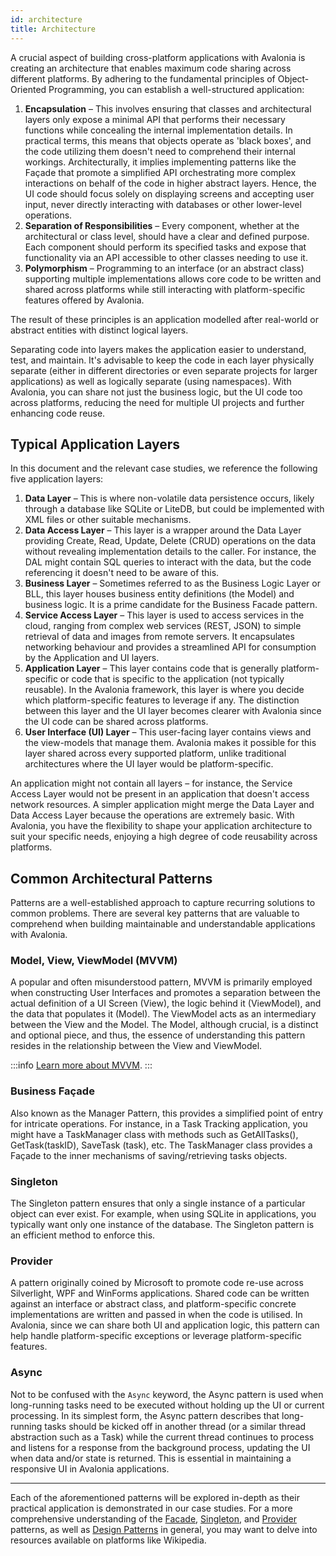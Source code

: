 ```yaml
---
id: architecture
title: Architecture
---
```


A crucial aspect of building cross-platform applications with Avalonia is creating an architecture that enables maximum code sharing across different platforms. By adhering to the fundamental principles of Object-Oriented Programming, you can establish a well-structured application:

1. **Encapsulation** – This involves ensuring that classes and architectural layers only expose a minimal API that performs their necessary functions while concealing the internal implementation details. In practical terms, this means that objects operate as 'black boxes', and the code utilizing them doesn't need to comprehend their internal workings. Architecturally, it implies implementing patterns like the Façade that promote a simplified API orchestrating more complex interactions on behalf of the code in higher abstract layers. Hence, the UI code should focus solely on displaying screens and accepting user input, never directly interacting with databases or other lower-level operations.
2. **Separation of Responsibilities** – Every component, whether at the architectural or class level, should have a clear and defined purpose. Each component should perform its specified tasks and expose that functionality via an API accessible to other classes needing to use it.
3. **Polymorphism** – Programming to an interface (or an abstract class) supporting multiple implementations allows core code to be written and shared across platforms while still interacting with platform-specific features offered by Avalonia.

The result of these principles is an application modelled after real-world or abstract entities with distinct logical layers. 

Separating code into layers makes the application easier to understand, test, and maintain. It's advisable to keep the code in each layer physically separate (either in different directories or even separate projects for larger applications) as well as logically separate (using namespaces). With Avalonia, you can share not just the business logic, but the UI code too across platforms, reducing the need for multiple UI projects and further enhancing code reuse.

## Typical Application Layers

In this document and the relevant case studies, we reference the following five application layers:

1. **Data Layer** – This is where non-volatile data persistence occurs, likely through a database like SQLite or LiteDB, but could be implemented with XML files or other suitable mechanisms.
2. **Data Access Layer** – This layer is a wrapper around the Data Layer providing Create, Read, Update, Delete (CRUD) operations on the data without revealing implementation details to the caller. For instance, the DAL might contain SQL queries to interact with the data, but the code referencing it doesn't need to be aware of this.
3. **Business Layer** – Sometimes referred to as the Business Logic Layer or BLL, this layer houses business entity definitions (the Model) and business logic. It is a prime candidate for the Business Facade pattern.
4. **Service Access Layer** – This layer is used to access services in the cloud, ranging from complex web services (REST, JSON) to simple retrieval of data and images from remote servers. It encapsulates networking behaviour and provides a streamlined API for consumption by the Application and UI layers.
5. **Application Layer** – This layer contains code that is generally platform-specific or code that is specific to the application (not typically reusable). In the Avalonia framework, this layer is where you decide which platform-specific features to leverage if any. The distinction between this layer and the UI layer becomes clearer with Avalonia since the UI code can be shared across platforms.
6. **User Interface (UI) Layer** – This user-facing layer contains views and the view-models that manage them. Avalonia makes it possible for this layer shared across every supported platform, unlike traditional architectures where the UI layer would be platform-specific.

An application might not contain all layers – for instance, the Service Access Layer would not be present in an application that doesn't access network resources. A simpler application might merge the Data Layer and Data Access Layer because the operations are extremely basic. With Avalonia, you have the flexibility to shape your application architecture to suit your specific needs, enjoying a high degree of code reusability across platforms.

## Common Architectural Patterns

Patterns are a well-established approach to capture recurring solutions to common problems. There are several key patterns that are valuable to comprehend when building maintainable and understandable applications with Avalonia.

### Model, View, ViewModel (MVVM) 
A popular and often misunderstood pattern, MVVM is primarily employed when constructing User Interfaces and promotes a separation between the actual definition of a UI Screen (View), the logic behind it (ViewModel), and the data that populates it (Model). The ViewModel acts as an intermediary between the View and the Model. The Model, although crucial, is a distinct and optional piece, and thus, the essence of understanding this pattern resides in the relationship between the View and ViewModel.

:::info
[Learn more about MVVM](../../concepts/the-mvvm-pattern/).
:::

### Business Façade
Also known as the Manager Pattern, this provides a simplified point of entry for intricate operations. For instance, in a Task Tracking application, you might have a TaskManager class with methods such as GetAllTasks(), GetTask(taskID), SaveTask (task), etc. The TaskManager class provides a Façade to the inner mechanisms of saving/retrieving tasks objects.

### Singleton 
The Singleton pattern ensures that only a single instance of a particular object can ever exist. For example, when using SQLite in applications, you typically want only one instance of the database. The Singleton pattern is an efficient method to enforce this.

### Provider
A pattern originally coined by Microsoft to promote code re-use across Silverlight, WPF and WinForms applications. Shared code can be written against an interface or abstract class, and platform-specific concrete implementations are written and passed in when the code is utilised. In Avalonia, since we can share both UI and application logic, this pattern can help handle platform-specific exceptions or leverage platform-specific features.

### Async
Not to be confused with the `Async` keyword, the Async pattern is used when long-running tasks need to be executed without holding up the UI or current processing. In its simplest form, the Async pattern describes that long-running tasks should be kicked off in another thread (or a similar thread abstraction such as a Task) while the current thread continues to process and listens for a response from the background process, updating the UI when data and/or state is returned. This is essential in maintaining a responsive UI in Avalonia applications.

---
Each of the aforementioned patterns will be explored in-depth as their practical application is demonstrated in our case studies. For a more comprehensive understanding of the [Facade](https://en.wikipedia.org/wiki/Facade_pattern), [Singleton](https://en.wikipedia.org/wiki/Singleton_pattern), and [Provider](https://en.wikipedia.org/wiki/Provider_model) patterns, as well as [Design Patterns](https://en.wikipedia.org/wiki/Design_Patterns) in general, you may want to delve into resources available on platforms like Wikipedia.

















